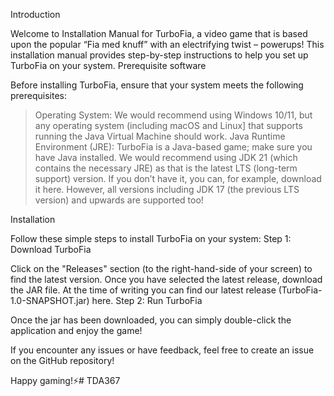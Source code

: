 Introduction

Welcome to Installation Manual for TurboFia, a video game that is based upon the popular “Fia med knuff” with an electrifying twist – powerups! This installation manual provides step-by-step instructions to help you set up TurboFia on your system.
Prerequisite software

Before installing TurboFia, ensure that your system meets the following prerequisites:

> Operating System: We would recommend using Windows 10/11, but any operating system (including macOS and Linux] that supports running the Java Virtual Machine should work.
> Java Runtime Environment (JRE): TurboFia is a Java-based game; make sure you have Java installed. We would recommend using JDK 21 (which contains the necessary JRE) as that is the latest LTS (long-term support) version. If you don’t have it, you can, for example, download it here. However, all versions including JDK 17 (the previous LTS version) and upwards are supported too!

Installation

Follow these simple steps to install TurboFia on your system:
Step 1: Download TurboFia

Click on the "Releases" section (to the right-hand-side of your screen) to find the latest version. Once you have selected the latest release, download the JAR file. At the time of writing you can find our latest release (TurboFia-1.0-SNAPSHOT.jar) here.
Step 2: Run TurboFia

Once the jar has been downloaded, you can simply double-click the application and enjoy the game!

If you encounter any issues or have feedback, feel free to create an issue on the GitHub repository!

Happy gaming!⚡# TDA367
